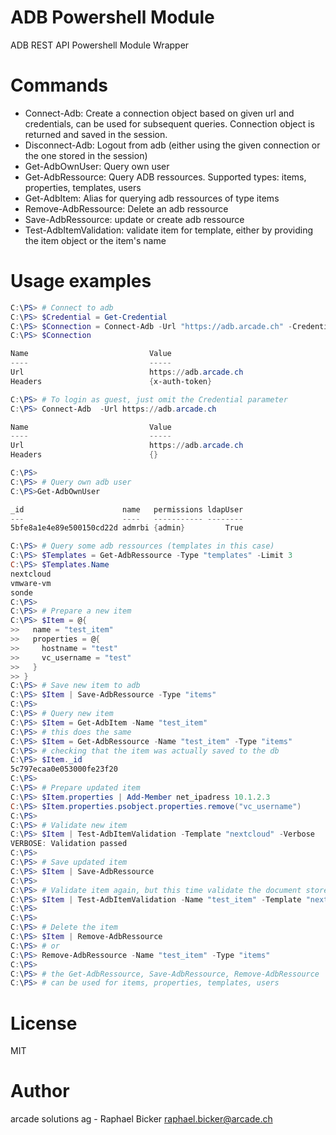 
ADB Powershell Module
======================

ADB REST API Powershell Module Wrapper

# Commands
* Connect-Adb: Create a connection object based on given url and credentials, can be used for subsequent queries. Connection object is returned and saved in the session.
* Disconnect-Adb: Logout from adb (either using the given connection or the one stored in the session)
* Get-AdbOwnUser: Query own user
* Get-AdbRessource: Query ADB ressources. Supported types: items, properties, templates, users
* Get-AdbItem: Alias for querying adb ressources of type items
* Remove-AdbRessource: Delete an adb ressource
* Save-AdbRessource: update or create adb ressource
* Test-AdbItemValidation: validate item for template, either by providing the item object or the item's name

# Usage examples
```powershell
C:\PS> # Connect to adb
C:\PS> $Credential = Get-Credential
C:\PS> $Connection = Connect-Adb -Url "https://adb.arcade.ch" -Credential $Credential
C:\PS> $Connection

Name                           Value
----                           -----
Url                            https://adb.arcade.ch
Headers                        {x-auth-token}

C:\PS> # To login as guest, just omit the Credential parameter
C:\PS> Connect-Adb  -Url https://adb.arcade.ch

Name                           Value
----                           -----
Url                            https://adb.arcade.ch
Headers                        {}

C:\PS>
C:\PS> # Query own adb user
C:\PS>Get-AdbOwnUser

_id                      name   permissions ldapUser
---                      ----   ----------- --------
5bfe8a1e4e89e500150cd22d admrbi {admin}         True

C:\PS> # Query some adb ressources (templates in this case)
C:\PS> $Templates = Get-AdbRessource -Type "templates" -Limit 3
C:\PS> $Templates.Name
nextcloud
vmware-vm
sonde
C:\PS>
C:\PS> # Prepare a new item
C:\PS> $Item = @{
>>   name = "test_item"
>>   properties = @{
>>     hostname = "test"
>>     vc_username = "test"
>>   }
>> }
C:\PS> # Save new item to adb 
C:\PS> $Item | Save-AdbRessource -Type "items"
C:\PS>
C:\PS> # Query new item
C:\PS> $Item = Get-AdbItem -Name "test_item"
C:\PS> # this does the same
C:\PS> $Item = Get-AdbRessource -Name "test_item" -Type "items"
C:\PS> # checking that the item was actually saved to the db
C:\PS> $Item._id
5c797ecaa0e053000fe23f20
C:\PS>
C:\PS> # Prepare updated item
C:\PS> $Item.properties | Add-Member net_ipadress 10.1.2.3
C:\PS> $Item.properties.psobject.properties.remove("vc_username")
C:\PS> 
C:\PS> # Validate new item
C:\PS> $Item | Test-AdbItemValidation -Template "nextcloud" -Verbose
VERBOSE: Validation passed
C:\PS>
C:\PS> # Save updated item
C:\PS> $Item | Save-AdbRessource
C:\PS>
C:\PS> # Validate item again, but this time validate the document stored online
C:\PS> $Item | Test-AdbItemValidation -Name "test_item" -Template "nextcloud"
C:\PS>
C:\PS>
C:\PS> # Delete the item
C:\PS> $Item | Remove-AdbRessource
C:\PS> # or
C:\PS> Remove-AdbRessource -Name "test_item" -Type "items"
C:\PS>
C:\PS> # the Get-AdbRessource, Save-AdbRessource, Remove-AdbRessource
C:\PS> # can be used for items, properties, templates, users
```

# License
MIT

# Author
arcade solutions ag - Raphael Bicker <raphael.bicker@arcade.ch>
